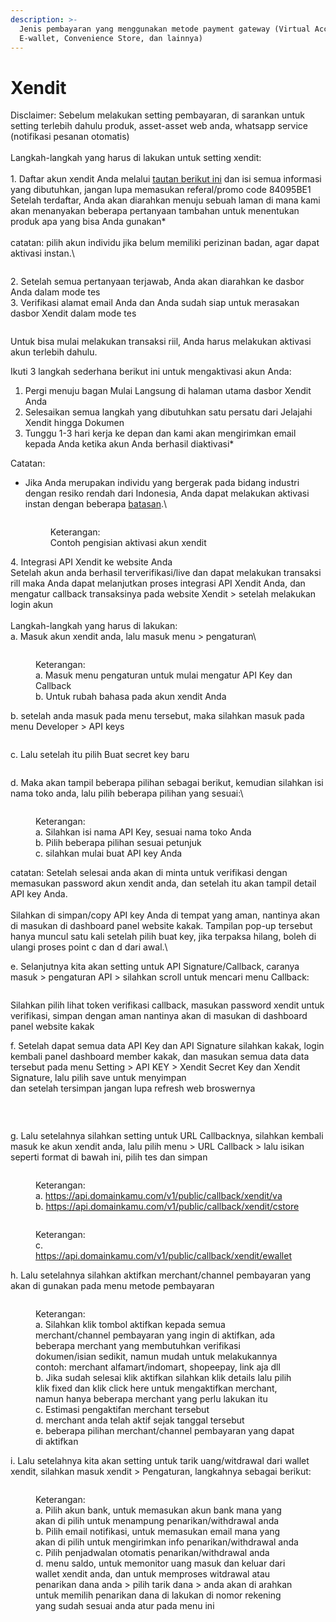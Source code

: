 ```yaml
---
description: >-
  Jenis pembayaran yang menggunakan metode payment gateway (Virtual Account,
  E-wallet, Convenience Store, dan lainnya)
---
```


# Xendit

Disclaimer: Sebelum melakukan setting pembayaran, di sarankan untuk setting terlebih dahulu produk, asset-asset web anda, whatsapp service (notifikasi pesanan otomatis)\
\
Langkah-langkah yang harus di lakukan untuk setting xendit:\
\
1\. Daftar akun xendit Anda melalui [tautan berikut ini](https://dashboard.xendit.co/register/1) dan isi semua informasi yang dibutuhkan, jangan lupa memasukan referal/promo code 84095BE1\
Setelah terdaftar, Anda akan diarahkan menuju sebuah laman di mana kami akan menanyakan beberapa pertanyaan tambahan untuk menentukan produk apa yang bisa Anda gunakan\*\
\
catatan: pilih akun individu jika belum memiliki perizinan badan, agar dapat aktivasi instan.\


<figure><img src="../../.gitbook/assets/daftar xendit.png" alt=""><figcaption></figcaption></figure>

2\. Setelah semua pertanyaan terjawab, Anda akan diarahkan ke dasbor Anda dalam mode tes\
3\. Verifikasi alamat email Anda dan Anda sudah siap untuk merasakan dasbor Xendit dalam mode tes

<figure><img src="../../.gitbook/assets/akun test xendit (3).png" alt=""><figcaption></figcaption></figure>

Untuk bisa mulai melakukan transaksi riil, Anda harus melakukan aktivasi akun terlebih dahulu.&#x20;

Ikuti 3 langkah sederhana berikut ini untuk mengaktivasi akun Anda:

1. Pergi menuju bagan Mulai Langsung di halaman utama dasbor Xendit Anda
2. Selesaikan semua langkah yang dibutuhkan satu persatu dari Jelajahi Xendit hingga Dokumen
3. Tunggu 1-3 hari kerja ke depan dan kami akan mengirimkan email kepada Anda ketika akun Anda berhasil diaktivasi\*

Catatan:

*   Jika Anda merupakan individu yang bergerak pada bidang industri dengan resiko rendah dari Indonesia, Anda dapat melakukan aktivasi instan dengan beberapa [batasan](https://docs.xendit.co/id/getting-started/activate-account#ketersediaan-produk-dan-fitur).\


    <figure><img src="../../.gitbook/assets/Account+Activation+OW.gif" alt=""><figcaption><p>Keterangan:<br>Contoh pengisian aktivasi akun xendit</p></figcaption></figure>



4\. Integrasi API Xendit ke website Anda\
Setelah akun anda berhasil terverifikasi/live dan dapat melakukan transaksi rill maka Anda dapat melanjutkan proses integrasi API Xendit Anda, dan mengatur callback transaksinya pada website Xendit > setelah melakukan login akun\
\
Langkah-langkah yang harus di lakukan:\
a. Masuk akun xendit anda, lalu masuk menu > pengaturan\


<figure><img src="../../.gitbook/assets/laman dashboard xendit.png" alt=""><figcaption><p>Keterangan: <br>a. Masuk menu pengaturan untuk mulai mengatur API Key dan Callback<br>b. Untuk rubah bahasa pada akun xendit Anda</p></figcaption></figure>

b. setelah anda masuk pada menu tersebut, maka silahkan masuk pada menu Developer > API keys

<figure><img src="../../.gitbook/assets/xendit setup api.png" alt=""><figcaption></figcaption></figure>

c.  Lalu setelah itu pilih Buat secret key baru&#x20;

<figure><img src="../../.gitbook/assets/api keys xendit - Copy.png" alt=""><figcaption></figcaption></figure>

d. Maka akan tampil beberapa pilihan sebagai berikut, kemudian silahkan isi nama toko anda, lalu pilih beberapa pilihan yang sesuai:\


<figure><img src="../../.gitbook/assets/api keys xendit 1.png" alt=""><figcaption><p>Keterangan:<br>a. Silahkan isi nama API Key, sesuai nama toko Anda<br>b. Pilih beberapa pilihan sesuai petunjuk<br>c. silahkan mulai buat API key Anda</p></figcaption></figure>

catatan: Setelah selesai anda akan di minta untuk verifikasi dengan memasukan password akun xendit anda, dan setelah itu akan tampil detail API key Anda.\
\
Silahkan di simpan/copy API key Anda di tempat yang aman, nantinya akan di masukan di dashboard panel website kakak. Tampilan pop-up tersebut hanya muncul satu kali setelah pilih buat key, jika terpaksa hilang, boleh di ulangi proses point c dan d dari awal.\


e. Selanjutnya kita akan setting untuk API Signature/Callback, caranya masuk > pengaturan API > silahkan scroll untuk mencari menu Callback:

<figure><img src="../../.gitbook/assets/api xendit 3 (2).png" alt=""><figcaption></figcaption></figure>

Silahkan pilih lihat token verifikasi callback, masukan password xendit untuk verifikasi, simpan dengan aman nantinya akan di masukan di dashboard panel website kakak

f. Setelah dapat semua data API Key dan API Signature silahkan kakak, login kembali panel dashboard member kakak, dan masukan semua data data tersebut pada menu Setting > API KEY > Xendit Secret Key dan Xendit Signature, lalu pilih save untuk menyimpan \
dan setelah tersimpan jangan lupa refresh web broswernya

<figure><img src="../../.gitbook/assets/xen 1.png" alt=""><figcaption><p><br></p></figcaption></figure>

g. Lalu setelahnya silahkan setting untuk URL Callbacknya, silahkan kembali masuk ke akun xendit anda, lalu pilih menu > URL Callback > lalu isikan seperti format di bawah ini, pilih tes dan simpan

<figure><img src="../../.gitbook/assets/api keys 4 (1).png" alt=""><figcaption><p>Keterangan: <br>a. <a href="https://api.domainkamu.com/v1/public/callback/xendit/va">https://api.domainkamu.com/v1/public/callback/xendit/va</a><br>b. <a href="https://api.domainkamu.com/v1/public/callback/xendit/cstore">https://api.domainkamu.com/v1/public/callback/xendit/cstore</a></p></figcaption></figure>

<figure><img src="../../.gitbook/assets/api keys 5.png" alt=""><figcaption><p>Keterangan:<br>c. <a href="https://api.domainkamu.com/v1/public/callback/xendit/ewallet">https://api.domainkamu.com/v1/public/callback/xendit/ewallet</a></p></figcaption></figure>

h. Lalu setelahnya silahkan aktifkan merchant/channel pembayaran yang akan di gunakan pada menu metode pembayaran

<figure><img src="../../.gitbook/assets/metode pembayaran chanel xendit.png" alt=""><figcaption><p>Keterangan:<br>a. Silahkan klik tombol aktifkan kepada semua merchant/channel pembayaran yang ingin di aktifkan, ada beberapa merchant yang membutuhkan verifikasi dokumen/isian sedikit, namun mudah untuk melakukannya contoh: merchant alfamart/indomart, shopeepay, link aja dll<br>b. Jika sudah selesai klik aktifkan silahkan klik details lalu pilih klik fixed dan klik click here untuk mengaktifkan merchant, namun hanya beberapa merchant yang perlu lakukan itu<br>c. Estimasi pengaktifan merchant tersebut<br>d. merchant anda telah aktif sejak tanggal tersebut<br>e. beberapa pilihan merchant/channel pembayaran yang dapat di aktifkan</p></figcaption></figure>

i. Lalu setelahnya kita akan setting untuk tarik uang/witdrawal dari wallet xendit, silahkan masuk xendit > Pengaturan, langkahnya sebagai berikut:

<figure><img src="../../.gitbook/assets/menu wd xendit.png" alt=""><figcaption><p>Keterangan:<br>a. Pilih akun bank, untuk memasukan akun bank mana yang akan di pilih untuk menampung penarikan/withdrawal anda<br>b. Pilih email notifikasi, untuk memasukan email mana yang akan di pilih untuk mengirimkan info penarikan/withdrawal anda<br>c. Pilih penjadwalan otomatis penarikan/withdrawal anda<br>d. menu saldo, untuk memonitor uang masuk dan keluar dari wallet xendit anda, dan untuk memproses witdrawal atau penarikan dana anda > pilih tarik dana > anda akan di arahkan untuk memilih penarikan dana di lakukan di nomor rekening yang sudah sesuai anda atur pada menu ini</p></figcaption></figure>
